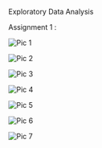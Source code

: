Exploratory Data Analysis

Assignment 1 : 

![Pic 1](https://user-images.githubusercontent.com/99715784/190686344-1d2724a9-f26e-4e67-93cb-cba6d6ee2812.png)

![Pic 2](https://user-images.githubusercontent.com/99715784/190686364-19431026-1972-4a70-899f-498dbbfff890.png)

![Pic 3](https://user-images.githubusercontent.com/99715784/190686372-0f544022-c5c3-4cd6-98a2-2fb9b7c20672.png)

![Pic 4](https://user-images.githubusercontent.com/99715784/190686373-9979e4b8-e380-46f2-9c13-927c9aa00486.png)

![Pic 5](https://user-images.githubusercontent.com/99715784/190686376-0d2bf75c-ecbc-42de-a4f8-a14066bf16fb.png)

![Pic 6](https://user-images.githubusercontent.com/99715784/190686380-9800b917-57d6-47ef-b57c-0b443ae3a61a.png)

![Pic 7](https://user-images.githubusercontent.com/99715784/190686381-367144c6-e366-4658-8271-be769a999976.png)
